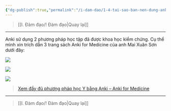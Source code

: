 ```yaml
---
{"dg-publish":true,"permalink":"/i-dam-dao/1-4-tai-sao-ban-nen-dung-anki/","noteIcon":""}
---
```


> [[I. Đàm đạo/! Đàm đạo\|Quay lại]]
___

Anki sử dụng 2 phương pháp học tập đã được khoa học kiểm chứng. Cụ thể mình xin trích dẫn 3 trang sách Anki for Medicine của anh Mai Xuân Sơn dưới đây:

![](https://i.imgur.com/qYV9oa0.png)

![](https://i.imgur.com/2EQg4rA.png)

![](https://i.imgur.com/O52MQb2.png)

> [Xem đầy đủ phương pháp học Y bằng Anki – Anki for Medicine](https://ankivn.com/huong-dan/phuong-phap-hoc-y-bang-anki/)
___
> [[I. Đàm đạo/! Đàm đạo\|Quay lại]]